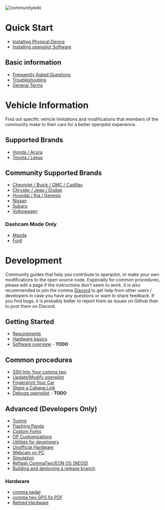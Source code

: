 ![communitywiki](https://user-images.githubusercontent.com/37757984/81886963-eaf4f380-9552-11ea-9206-164dcec6374c.jpeg)

# Quick Start
* [Installing Physical Device](../wiki/Installation-Guides)
* [Installing openpilot Software](../wiki/Installing-openpilot)

## Basic information
* [Frequently Asked Questions](../wiki/FAQ)
* [Troubleshooting](../wiki/Troubleshooting)
* [General Terms](../wiki/General-Terms)

# Vehicle Information
Find out specific vehicle limitations and modifications that members of the community make to their cars for a better openpilot experience.
## Supported Brands
* [Honda / Acura](../wiki/Honda-Acura)
* [Toyota / Lexus](../wiki/Toyota-Lexus)

## Community Supported Brands
* [Chevrolet / Buick / GMC / Cadillac](../wiki/GM)
* [Chrysler / Jeep / Dodge](../wiki/FCA)
* [Hyundai / Kia / Genesis](../wiki/Hyundai-Kia-Genesis)
* [Nissan](../wiki/Nissan)
* [Subaru](../wiki/Subaru)
* [Volkswagen](../wiki/Volkswagen)

### Dashcam Mode Only
* [Mazda](../wiki/Mazda)
* [Ford](../wiki/Ford)

# Development
Community guides that help you contribute to openpilot, or make your own modifications to the open source code. Especially for common procedures, please edit a page if the instructions don't seem to work. It is also recommended to join the comma [Discord](https://discord.com/invite/avCJxEX) to get help from other users / developers in case you have any questions or want to share feedback. If you find bugs, it is probably better to report them as issues on Github than to post them on Discord. 

## Getting Started
* [Requirements](../wiki/Requirements)
* [Hardware basics](../wiki/Hardware-basics)
* [Software overview](../wiki/Software-basics) - **TODO**


## Common procedures
* [SSH Into Your comma two](../wiki/SSH)
* [Update/Modify openpilot](../wiki/Update-Modify-openpilot)
* [Fingerprint Your Car](../wiki/Fingerprinting)
* [Share a Cabana Link](../wiki/Cabana)
* [Debugg openpilot](../wiki/DebuggingOpenpilot) - **TODO**

## Advanced (Developers Only)
* [Tuning](../wiki/Tuning)
* [Flashing Panda](../wiki/Panda-Flashing)
* [Custom Forks](../wiki/Forks)
* [OP Customizations](../wiki/OpenPilot-Customizations)
* [Utilities for developers](../wiki/Utilities-for-developers)
* [Unofficial Hardware](../wiki/Unofficial-Hardware)
* [Webcam on PC](../wiki/Webcam)
* [Simulation](../wiki/Simulation)
* [Reflash CommaTwo/EON OS (NEOS)](../wiki/Flash-NEOS)
* [Building and deploying a release branch](../wiki/Packaging-a-Release)

### Hardware
* [comma pedal](../wiki/comma-pedal)
* [comma two GPS fix PDF](https://github.com/commaai/openpilot/files/4789621/comma_two_GPS_fix.1.pdf)
* [Retired Hardware](../wiki/Retired-Hardware)